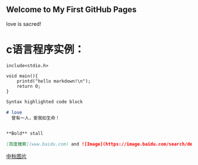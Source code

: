## Welcome to My First GitHub Pages

love is sacred!

# c语言程序实例：
```
include<stdio.h>

void main(){
    printd("hello markdown!\n");
    return 0;
}

```

```markdown
Syntax highlighted code block

# love
  曾有一人，爱我如生命！


**Bold** stall

[百度搜索](www.baidu.com) and ![Image](https://image.baidu.com/search/detail?ct=503316480&z=0&ipn=d&word=%E5%9B%BE%E7%89%87&hs=0&pn=0&spn=0&di=167310&pi=0&rn=1&tn=baiduimagedetail&is=0%2C0&ie=utf-8&oe=utf-8&cl=2&lm=-1&cs=2192265457%2C2884791613&os=780125366%2C2253657573&simid=4206533761%2C756683915&adpicid=0&lpn=0&ln=30&fr=ala&fm=&sme=&cg=&bdtype=0&oriquery=%E5%9B%BE%E7%89%87&objurl=https%3A%2F%2Fgimg2.baidu.com%2Fimage_search%2Fsrc%3Dhttp%3A%2F%2Fbpic.588ku.com%2Felement_origin_min_pic%2F16%2F07%2F06%2F17577cd55945262.jpg!r650%26refer%3Dhttp%3A%2F%2Fbpic.588ku.com%26app%3D2002%26size%3Df9999%2C10000%26q%3Da80%26n%3D0%26g%3D0n%26fmt%3Djpeg%3Fsec%3D1627390163%26t%3D2d5c67288ea90c6d89188d50ba5fcb19&fromurl=ippr_z2C%24qAzdH3FAzdH3Fmmlrtv_z%26e3Bv54AzdH3FfvAzdH3F9m8blbn_z%26e3Bip4s&gsm=1&islist=&querylist=)
```


[中秋图片](https://image.baidu.com/search/detail?ct=503316480&z=0&ipn=d&word=%E5%9B%BE%E7%89%87&hs=0&pn=0&spn=0&di=167310&pi=0&rn=1&tn=baiduimagedetail&is=0%2C0&ie=utf-8&oe=utf-8&cl=2&lm=-1&cs=2192265457%2C2884791613&os=780125366%2C2253657573&simid=4206533761%2C756683915&adpicid=0&lpn=0&ln=30&fr=ala&fm=&sme=&cg=&bdtype=0&oriquery=%E5%9B%BE%E7%89%87&objurl=https%3A%2F%2Fgimg2.baidu.com%2Fimage_search%2Fsrc%3Dhttp%3A%2F%2Fbpic.588ku.com%2Felement_origin_min_pic%2F16%2F07%2F06%2F17577cd55945262.jpg!r650%26refer%3Dhttp%3A%2F%2Fbpic.588ku.com%26app%3D2002%26size%3Df9999%2C10000%26q%3Da80%26n%3D0%26g%3D0n%26fmt%3Djpeg%3Fsec%3D1627390163%26t%3D2d5c67288ea90c6d89188d50ba5fcb19&fromurl=ippr_z2C%24qAzdH3FAzdH3Fmmlrtv_z%26e3Bv54AzdH3FfvAzdH3F9m8blbn_z%26e3Bip4s&gsm=1&islist=&querylist=)

